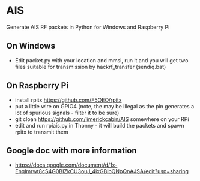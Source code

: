 # AIS
Generate AIS RF packets in Python for Windows and Raspberry Pi
## On Windows
- Edit packet.py with your location and mmsi, run it and you will get two files suitable for transmission by hackrf_transfer (sendiq.bat)
## On Raspberry Pi
- install rpitx https://github.com/F5OEO/rpitx
- put a little wire on GPIO4 (note, the may be illegal as the pin generates a lot of spurious signals - filter it to be sure)
- git cloan https://github.com/limerickcabin/AIS somewhere on your RPi
- edit and run rpiais.py in Thonny - it will build the packets and spawn rpitx to transmit them
## Google doc with more information
- https://docs.google.com/document/d/1x-EnqImrwt8cS4G0BIZkCU3ouJ_4ixGBlbQNpQnAJSA/edit?usp=sharing
